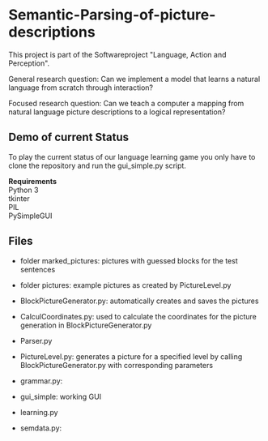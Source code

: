 # Semantic-Parsing-of-picture-descriptions
This project is part of the Softwareproject "Language, Action and Perception".

General research question:  Can we implement a model that learns a natural language from scratch through interaction?

Focused research question:  Can we teach a computer a mapping from natural language picture descriptions to a logical representation?

## Demo of current Status

To play the current status of our language learning game you only have to clone the repository and run the gui_simple.py script.

**Requirements**<br>
Python 3 <br>
tkinter <br>
PIL <br>
PySimpleGUI <br>


## Files 
* folder marked_pictures: pictures with guessed blocks for the test sentences
* folder pictures: example pictures as created by PictureLevel.py

* BlockPictureGenerator.py: automatically creates and saves the pictures 
* CalculCoordinates.py: used to calculate the coordinates for the picture generation in BlockPictureGenerator.py
* Parser.py
* PictureLevel.py: generates a picture for a specified level by calling BlockPictureGenerator.py with corresponding parameters
* grammar.py:
* gui_simple: working GUI
* learning.py
* semdata.py:

